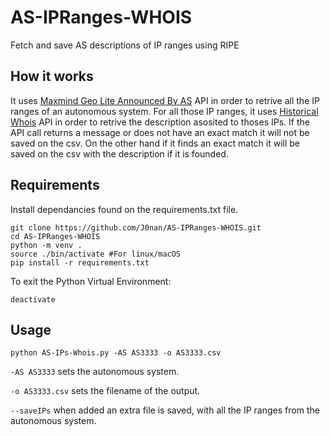 # AS-IPRanges-WHOIS
Fetch and save AS descriptions of IP ranges using RIPE

## How it works

It uses [Maxmind Geo Lite Announced By AS](https://stat.ripe.net/docs/02.data-api/maxmind-geo-lite-announced-by-as.html) API in order to retrive all the IP ranges of an autonomous system. For all those IP ranges, it uses [Historical Whois](https://stat.ripe.net/docs/02.data-api/historical-whois.html) API in order to retrive the description asosited to thoses IPs. If the API call returns a message or does not have an exact match it will not be saved on the csv. On the other hand if it finds an exact match it will be saved on the csv with the description if it is founded.

## Requirements

Install dependancies found on the requirements.txt file.

```shell
git clone https://github.com/J0nan/AS-IPRanges-WHOIS.git
cd AS-IPRanges-WHOIS
python -m venv .
source ./bin/activate #For linux/macOS
pip install -r requirements.txt
```

To exit the Python Virtual Environment:

```shell
deactivate
```

## Usage

```shell
python AS-IPs-Whois.py -AS AS3333 -o AS3333.csv
```

`-AS AS3333` sets the autonomous system.

`-o AS3333.csv` sets the filename of the output.

`--saveIPs` when added an extra file is saved, with all the IP ranges from the autonomous system.
